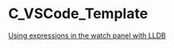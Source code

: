 # C_VSCode_Template

[Using expressions in the watch panel with LLDB](https://github.com/vadimcn/vscode-lldb/blob/master/MANUAL.md#native-expressions)
